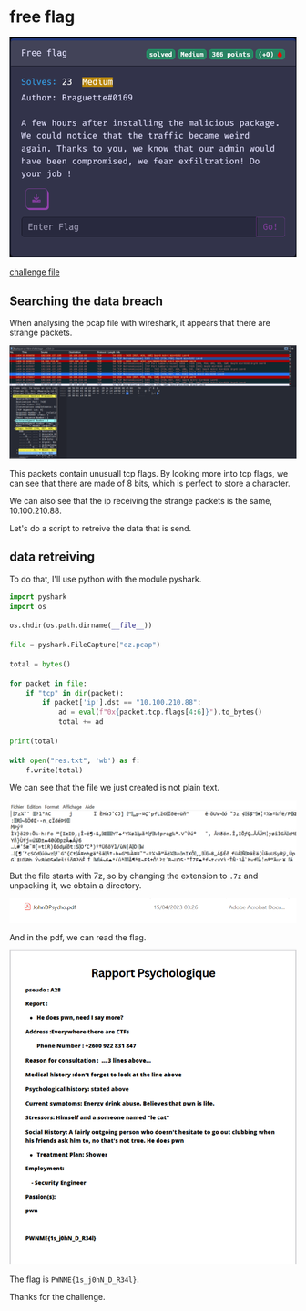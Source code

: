 # free flag

![challenge_desc](./head.png)

[challenge file](./ez.pcap)

## Searching the data breach

When analysing the pcap file with wireshark, it appears that there are strange packets.

![wireshark_screen](./screen_wireshark.png)

This packets contain unusuall tcp flags. By looking more into tcp flags, we can see that there are made of 8 bits, which is perfect to store a character.

We can also see that the ip receiving the strange packets is the same, 10.100.210.88.

Let's do a script to retreive the data that is send.

## data retreiving

To do that, I'll use python with the module pyshark.

```py
import pyshark
import os

os.chdir(os.path.dirname(__file__))

file = pyshark.FileCapture("ez.pcap")

total = bytes()

for packet in file:
    if "tcp" in dir(packet):
        if packet['ip'].dst == "10.100.210.88":
            ad = eval(f"0x{packet.tcp.flags[4:6]}").to_bytes()
            total += ad

print(total)

with open("res.txt", 'wb') as f:
    f.write(total)
```

We can see that the file we just created is not plain text.

![screen_file](./screen_file.png)

But the file starts with 7z, so by changing the extension to `.7z` and unpacking it, we obtain a directory.

![dir_zip](./dir_zip.png)

And in the pdf, we can read the flag.

![flag](./flag.png)


The flag is `PWNME{1s_j0hN_D_R34l}`.

Thanks for the challenge.